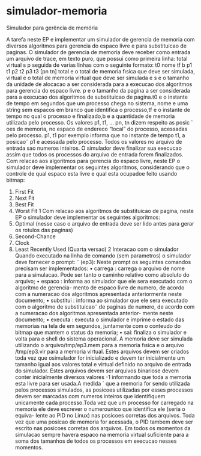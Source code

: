 # simulador-memoria
Simulador para gerência de memória

A tarefa neste EP e implementar um simulador de gerencia de memoria com diversos algoritmos para 
gerencia do espaco livre e para substituicao de paginas. 
O simulador de gerencia de memoria deve receber como entrada um arquivo de trace, em texto puro,
que possui como primeira linha:
total virtual s p
seguida de varias linhas com o seguinte formato: 
t0 nome tf b p1 t1 p2 t2 p3 t3 [pn tn]
total e o total de memoria fısica que deve ser simulada, virtual e o total de memoria virtual 
que deve ser simulada e s e o tamanho da unidade de alocacao a ser considerada para a execucao dos
algoritmos para gerencia do espaco livre. p e o tamanho da pagina a ser considerada para a execucao dos
algoritmos de substituicao de pagina.t0 e o instante de tempo em segundos que um processo chega no 
sistema, nome e uma string sem espacos em branco que identifica o processo,tf e o instante de tempo 
no qual o processo e finalizado,b e a quantidade de memoria utilizada pelo processo. 
Os valores p1, t1, ... pn, tn dizem respeito as posic ` oes de memoria, no espaco de endereco “local” 
do processo, acessadas pelo processo. p1, t1 por exemplo informa que no instante de tempo t1, a
posicao˜ p1 e acessada pelo processo. 
Todos os valores no arquivo de entrada sao numeros inteiros. 
O simulador deve finalizar sua execucao assim que todos os processos do arquivo de entrada forem
finalizados.
Com relacao aos algoritmos para gerencia do espaco livre, neste EP o simulador deve implementar
os seguintes algoritmos, considerando que o controle de qual espaco esta livre e qual esta ocupadoe feito 
usando bitmap:
1. First Fit
2. Next Fit
3. Best Fit
4. Worst Fit
1
Com relacao aos algoritmos de substituicao de pagina, neste EP o simulador deve implementar os 
seguintes algoritmos:
1. Optimal (nesse caso o arquivo de entrada deve ser lido antes para gerar os rotulos das paginas) 
2. Second-Chance
3. Clock
4. Least Recently Used (Quarta versao)
2 Interacao com o simulador
Quando executado na linha de comando (sem parametros) o simulador deve fornecer o prompt: ˆ
(ep3):
Neste prompt os seguintes comandos precisam ser implementados:
• carrega <arquivo>: carrega o arquivo de nome <arquivo> para a simulacao. Pode ser
tanto o caminho relativo como absoluto do arquivo;
• espaco <num>: informa ao simulador que ele sera executado com o algoritmo de gerencia- 
mento de espaco livre de numero<num>, de acordo com a numeracao dos algoritmos apresentada
anteriormente neste documento;
• substitui <num>: informa ao simulador que ele sera executado com o algoritmo de substituicao˜
de paginas de numero<num>, de acordo com a numeracao dos algoritmos apresentada anterior-
mente neste documento;
• executa <intervalo>: executa o simulador e imprime o estado das memorias na tela de 
<intervalo> em <intervalo> segundos, juntamente com o conteudo do bitmap que mantem
o status da memoria; 
• sai: finaliza o simulador e volta para o shell do sistema operacional.
A memoria deve ser simulada utilizando o arquivo/tmp/ep3.mem para a memoria fısica e o arquivo
/tmp/ep3.vir para a memoria virtual. Estes arquivos devem ser criados toda vez que osimulador
for inicializado e devem ter inicialmente um tamanho igual aos valores total e virtual
definido no arquivo de entrada do simulador. Estes arquivos devem ser arquivos binariose devem conter
inicialmente diversos valores -1 informando que toda a memoria esta livre para ser usada.A medida `
que a memoria for sendo utilizada pelos processos simulados, as posicoes utilizadas por esses processos
devem ser marcadas com numeros inteiros que identifiquem unicamente cada processo.Toda vez que um
processo for carregado na memoria ele deve escrever o numerounico que identifica ele (seria o equiva- 
lente ao PID no Linux) nas posicoes corretas dos arquivos. Toda vez que uma posicao de memoria for 
acessada, o PID tambem deve ser escrito nas posicoes corretas dos arquivos.
Em todos os momentos da simulacao sempre havera espaco na memoria virtual suficiente para a soma 
dos tamanhos de todos os processos em execucao nesses momentos.
